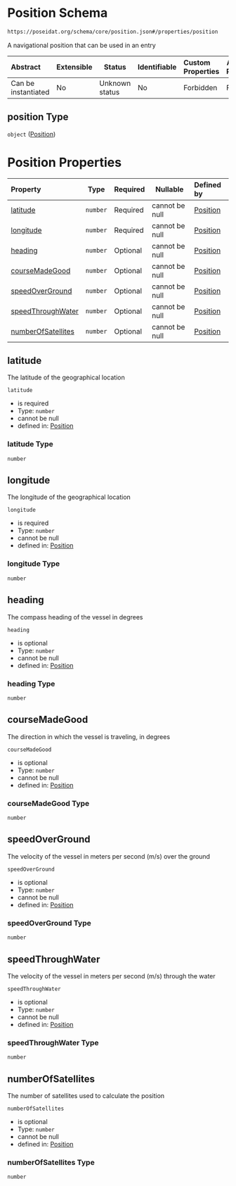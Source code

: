# Position Schema

```txt
https://poseidat.org/schema/core/position.json#/properties/position
```

A navigational position that can be used in an entry


| Abstract            | Extensible | Status         | Identifiable | Custom Properties | Additional Properties | Access Restrictions | Defined In                                                              |
| :------------------ | ---------- | -------------- | ------------ | :---------------- | --------------------- | ------------------- | ----------------------------------------------------------------------- |
| Can be instantiated | No         | Unknown status | No           | Forbidden         | Forbidden             | none                | [departure.json\*](schemas/entry/departure.json "open original schema") |

## position Type

`object` ([Position](departure-properties-position.md))

# Position Properties

| Property                                  | Type     | Required | Nullable       | Defined by                                                                                                                                 |
| :---------------------------------------- | -------- | -------- | -------------- | :----------------------------------------------------------------------------------------------------------------------------------------- |
| [latitude](#latitude)                     | `number` | Required | cannot be null | [Position](position-properties-latitude.md "https&#x3A;//poseidat.org/schema/core/position.json#/properties/latitude")                     |
| [longitude](#longitude)                   | `number` | Required | cannot be null | [Position](position-properties-longitude.md "https&#x3A;//poseidat.org/schema/core/position.json#/properties/longitude")                   |
| [heading](#heading)                       | `number` | Optional | cannot be null | [Position](position-properties-heading.md "https&#x3A;//poseidat.org/schema/core/position.json#/properties/heading")                       |
| [courseMadeGood](#courseMadeGood)         | `number` | Optional | cannot be null | [Position](position-properties-coursemadegood.md "https&#x3A;//poseidat.org/schema/core/position.json#/properties/courseMadeGood")         |
| [speedOverGround](#speedOverGround)       | `number` | Optional | cannot be null | [Position](position-properties-speedoverground.md "https&#x3A;//poseidat.org/schema/core/position.json#/properties/speedOverGround")       |
| [speedThroughWater](#speedThroughWater)   | `number` | Optional | cannot be null | [Position](position-properties-speedthroughwater.md "https&#x3A;//poseidat.org/schema/core/position.json#/properties/speedThroughWater")   |
| [numberOfSatellites](#numberOfSatellites) | `number` | Optional | cannot be null | [Position](position-properties-numberofsatellites.md "https&#x3A;//poseidat.org/schema/core/position.json#/properties/numberOfSatellites") |

## latitude

The latitude of the geographical location


`latitude`

-   is required
-   Type: `number`
-   cannot be null
-   defined in: [Position](position-properties-latitude.md "https&#x3A;//poseidat.org/schema/core/position.json#/properties/latitude")

### latitude Type

`number`

## longitude

The longitude of the geographical location


`longitude`

-   is required
-   Type: `number`
-   cannot be null
-   defined in: [Position](position-properties-longitude.md "https&#x3A;//poseidat.org/schema/core/position.json#/properties/longitude")

### longitude Type

`number`

## heading

The compass heading of the vessel in degrees


`heading`

-   is optional
-   Type: `number`
-   cannot be null
-   defined in: [Position](position-properties-heading.md "https&#x3A;//poseidat.org/schema/core/position.json#/properties/heading")

### heading Type

`number`

## courseMadeGood

The direction in which the vessel is traveling, in degrees


`courseMadeGood`

-   is optional
-   Type: `number`
-   cannot be null
-   defined in: [Position](position-properties-coursemadegood.md "https&#x3A;//poseidat.org/schema/core/position.json#/properties/courseMadeGood")

### courseMadeGood Type

`number`

## speedOverGround

The velocity of the vessel in meters per second (m/s) over the ground


`speedOverGround`

-   is optional
-   Type: `number`
-   cannot be null
-   defined in: [Position](position-properties-speedoverground.md "https&#x3A;//poseidat.org/schema/core/position.json#/properties/speedOverGround")

### speedOverGround Type

`number`

## speedThroughWater

The velocity of the vessel in meters per second (m/s) through the water


`speedThroughWater`

-   is optional
-   Type: `number`
-   cannot be null
-   defined in: [Position](position-properties-speedthroughwater.md "https&#x3A;//poseidat.org/schema/core/position.json#/properties/speedThroughWater")

### speedThroughWater Type

`number`

## numberOfSatellites

The number of satellites used to calculate the position


`numberOfSatellites`

-   is optional
-   Type: `number`
-   cannot be null
-   defined in: [Position](position-properties-numberofsatellites.md "https&#x3A;//poseidat.org/schema/core/position.json#/properties/numberOfSatellites")

### numberOfSatellites Type

`number`
